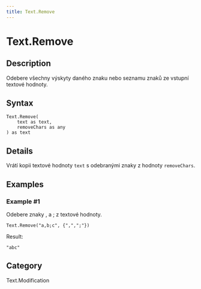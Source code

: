 ```yaml
---
title: Text.Remove
---
```


# Text.Remove


## Description

Odebere všechny výskyty daného znaku nebo seznamu znaků ze vstupní textové hodnoty.


## Syntax

```powerquery
Text.Remove(
    text as text,
    removeChars as any
) as text
```


## Details

Vrátí kopii textové hodnoty <code>text</code> s odebranými znaky z hodnoty <code>removeChars</code>.  


## Examples

### Example #1 
Odebere znaky , a ; z textové hodnoty.
```powerquery
Text.Remove("a,b;c", {",",";"})
```

Result: 
```powerquery
"abc"
```




## Category
Text.Modification
